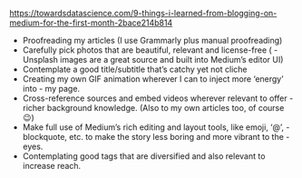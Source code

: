 https://towardsdatascience.com/9-things-i-learned-from-blogging-on-medium-for-the-first-month-2bace214b814

- Proofreading my articles (I use Grammarly plus manual proofreading)
- Carefully pick photos that are beautiful, relevant and license-free ( - Unsplash images are a great source and built into Medium’s editor UI)
- Contemplate a good title/subtitle that’s catchy yet not cliche
- Creating my own GIF animation wherever I can to inject more ‘energy’ into - my page.
- Cross-reference sources and embed videos wherever relevant to offer - richer background knowledge. (Also to my own articles too, of course 😉)
- Make full use of Medium’s rich editing and layout tools, like emoji, ‘@’, - blockquote, etc. to make the story less boring and more vibrant to the - eyes.
- Contemplating good tags that are diversified and also relevant to increase reach.
